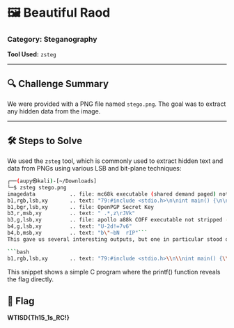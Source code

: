 # 🖼️ Beautiful Raod

### Category: Steganography

**Tool Used:** `zsteg`

---

## 🔍 Challenge Summary

We were provided with a PNG file named `stego.png`. The goal was to extract any hidden data from the image.

---

## 🛠️ Steps to Solve

We used the `zsteg` tool, which is commonly used to extract hidden text and data from PNGs using various LSB and bit-plane techniques:

````bash
┌──(aupy㉿kali)-[~/Downloads]
└─$ zsteg stego.png
imagedata           .. file: mc68k executable (shared demand paged) not stripped
b1,rgb,lsb,xy       .. text: "79:#include <stdio.h>\n\nint main() {\n\n    printf(\"Th15_1s_RC!\");\n\n    return 0;\n\n}\nVrP"
b1,bgr,lsb,xy       .. file: OpenPGP Secret Key
b3,r,msb,xy         .. text: " .*,z\rJVk"
b3,g,lsb,xy         .. file: apollo a88k COFF executable not stripped - version 3078
b4,g,lsb,xy         .. text: "U-2d!=7v6"
b4,b,msb,xy         .. text: "b\"~bN  rIP"```
This gave us several interesting outputs, but one in particular stood out:

```bash
b1,rgb,lsb,xy       .. text: "79:#include <stdio.h>\\n\\nint main() {\\n\\n    printf(\\"Th15_1s_RC!\\");\\n\\n    return 0;\\n\\n}\\nVrP"
````

This snippet shows a simple C program where the printf() function reveals the flag directly.

## 🎯 Flag

**WTISD{Th15_1s_RC!}**
